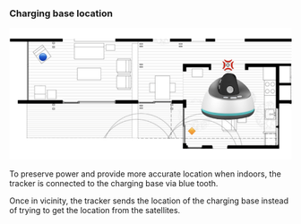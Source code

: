 ### Charging base location

![floor plan](https://raw.githubusercontent.com/caiteltd/public/master/assets/floor-plan.png)

To preserve power and provide more accurate location when indoors, the tracker is connected to the charging base via blue tooth.

Once in vicinity, the tracker sends the location of the charging base instead of trying to get the location from the satellites.

